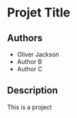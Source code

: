 # Projet Title

## Authors

- Oliver Jackson
- Author B
- Author C

## Description

This is a project 